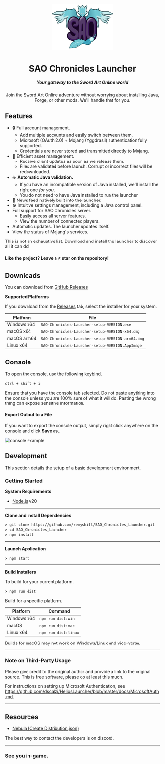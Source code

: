 <p align="center"><img src="./app/assets/images/logo.png" width="200px" height="150px" alt="SAO Chronicles"></p>

<h1 align="center">SAO Chronicles Launcher</h1>

<em><h5 align="center">Your gateway to the Sword Art Online world</h5></em>

<p align="center">Join the Sword Art Online adventure without worrying about installing Java, Forge, or other mods. We'll handle that for you.</p>

## Features

* 🔒 Full account management.
  * Add multiple accounts and easily switch between them.
  * Microsoft (OAuth 2.0) + Mojang (Yggdrasil) authentication fully supported.
  * Credentials are never stored and transmitted directly to Mojang.
* 📂 Efficient asset management.
  * Receive client updates as soon as we release them.
  * Files are validated before launch. Corrupt or incorrect files will be redownloaded.
* ☕ **Automatic Java validation.**
  * If you have an incompatible version of Java installed, we'll install the right one *for you*.
  * You do not need to have Java installed to run the launcher.
* 📰 News feed natively built into the launcher.
* ⚙️ Intuitive settings management, including a Java control panel.
* Full support for SAO Chronicles server.
  * Easily access all server features.
  * View the number of connected players.
* Automatic updates. The launcher updates itself.
* View the status of Mojang's services.

This is not an exhaustive list. Download and install the launcher to discover all it can do!

#### Like the project? Leave a ⭐ star on the repository!

## Downloads

You can download from [GitHub Releases](https://github.com/dscalzi/HeliosLauncher/releases)

**Supported Platforms**

If you download from the [Releases](https://github.com/dscalzi/HeliosLauncher/releases) tab, select the installer for your system.

| Platform | File |
| -------- | ---- |
| Windows x64 | `SAO-Chronicles-Launcher-setup-VERSION.exe` |
| macOS x64 | `SAO-Chronicles-Launcher-setup-VERSION-x64.dmg` |
| macOS arm64 | `SAO-Chronicles-Launcher-setup-VERSION-arm64.dmg` |
| Linux x64 | `SAO-Chronicles-Launcher-setup-VERSION.AppImage` |

## Console

To open the console, use the following keybind.

```console
ctrl + shift + i
```

Ensure that you have the console tab selected. Do not paste anything into the console unless you are 100% sure of what it will do. Pasting the wrong thing can expose sensitive information.

#### Export Output to a File

If you want to export the console output, simply right click anywhere on the console and click **Save as..**

![console example](https://i.imgur.com/T5e73jP.png)

## Development

This section details the setup of a basic development environment.

### Getting Started

**System Requirements**

* [Node.js][nodejs] v20

---

**Clone and Install Dependencies**

```console
> git clone https://github.com/remyshift/SAO_Chronicles_Launcher.git
> cd SAO_Chronicles_Launcher
> npm install
```

---

**Launch Application**

```console
> npm start
```

---

**Build Installers**

To build for your current platform.

```console
> npm run dist
```

Build for a specific platform.

| Platform    | Command              |
| ----------- | -------------------- |
| Windows x64 | `npm run dist:win`   |
| macOS       | `npm run dist:mac`   |
| Linux x64   | `npm run dist:linux` |

Builds for macOS may not work on Windows/Linux and vice-versa.

---

### Note on Third-Party Usage

Please give credit to the original author and provide a link to the original source. This is free software, please do at least this much.

For instructions on setting up Microsoft Authentication, see https://github.com/dscalzi/HeliosLauncher/blob/master/docs/MicrosoftAuth.md.

---

## Resources

* [Nebula (Create Distribution.json)][nebula]

The best way to contact the developers is on discord.

---

### See you in-game.

[nodejs]: https://nodejs.org/en/ 'Node.js'
[vscode]: https://code.visualstudio.com/ 'Visual Studio Code'
[mainprocess]: https://electronjs.org/docs/tutorial/application-architecture#main-and-renderer-processes 'Main Process'
[rendererprocess]: https://electronjs.org/docs/tutorial/application-architecture#main-and-renderer-processes 'Renderer Process'
[chromedebugger]: https://marketplace.visualstudio.com/items?itemName=msjsdiag.debugger-for-chrome 'Debugger for Chrome'
[discord]: https://discord.gg/69yYyXUJ8Z 'Discord'
[wiki]: https://github.com/dscalzi/HeliosLauncher/wiki 'wiki'
[nebula]: https://github.com/dscalzi/Nebula 'dscalzi/Nebula'
